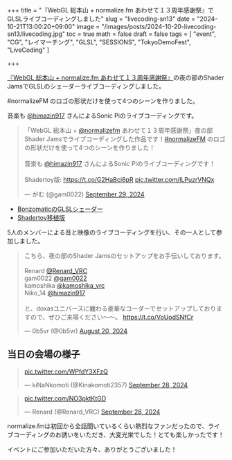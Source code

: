 +++
title = "『WebGL 総本山 + normalize.fm あわせて１３周年感謝祭』でGLSLライブコーディングしました"
slug = "livecoding-sn13"
date = "2024-10-21T13:00:20+09:00"
image = "/images/posts/2024-10-20-livecoding-sn13/livecoding.jpg"
toc = true
math = false
draft = false
tags = [
    "event", "CG", "レイマーチング", "GLSL", "SESSIONS", "TokyoDemoFest", "LiveCoding"
]

+++

[『WebGL 総本山 + normalize.fm あわせて１３周年感謝祭』](https://sn13.peatix.com/)の夜の部のShader JamsでGLSLのシェーダーライブコーディングしました。

#normalizeFM のロゴの形状だけを使って4つのシーンを作りました。

音楽も [@himazin917](https://x.com/himazin917) さんによるSonic Piのライブコーディングです。

<blockquote class="twitter-tweet"><p lang="ja" dir="ltr">「WebGL 総本山 + <a href="https://twitter.com/normalizefm?ref_src=twsrc%5Etfw">@normalizefm</a> あわせて１３周年感謝祭」夜の部 Shader Jamsでライブコーディングした作品です！<a href="https://twitter.com/hashtag/normalizeFM?src=hash&amp;ref_src=twsrc%5Etfw">#normalizeFM</a> のロゴの形状だけを使って4つのシーンを作りました！<br><br>音楽も <a href="https://twitter.com/himazin917?ref_src=twsrc%5Etfw">@himazin917</a> さんによるSonic Piのライブコーディングです！<br><br>Shadertoy版: <a href="https://t.co/G2HaBci6pR">https://t.co/G2HaBci6pR</a> <a href="https://t.co/lLPuzrVNQx">pic.twitter.com/lLPuzrVNQx</a></p>&mdash; がむ (@gam0022) <a href="https://twitter.com/gam0022/status/1840262849983328528?ref_src=twsrc%5Etfw">September 29, 2024</a></blockquote> <script async src="https://platform.twitter.com/widgets.js" charset="utf-8"></script>

<!--more-->

- [BonzomaticのGLSLシェーダー](https://gist.github.com/gam0022/074922bbfb406be3b7bd37218068ad12)
- [Shadertoy移植版](shadertoy.com/view/XX2yRt)

5人のメンバーによる音と映像のライブコーディングを行い、その一人として参加しました。

<blockquote class="twitter-tweet"><p lang="ja" dir="ltr">こちら、夜の部のShader Jamsのセットアップをお手伝いしております。<br><br>Renard <a href="https://twitter.com/Renard_VRC?ref_src=twsrc%5Etfw">@Renard_VRC</a><br>gam0022 <a href="https://twitter.com/gam0022?ref_src=twsrc%5Etfw">@gam0022</a><br>kamoshika <a href="https://twitter.com/kamoshika_vrc?ref_src=twsrc%5Etfw">@kamoshika_vrc</a><br>Niko_14 <a href="https://twitter.com/himazin917?ref_src=twsrc%5Etfw">@himazin917</a><br><br>と、doxasユニバースに纏わる豪華なコーダーでセットアップしておりますので、ぜひご来場ください〜〜。 <a href="https://t.co/VoUodSNfCr">https://t.co/VoUodSNfCr</a></p>&mdash; 0b5vr (@0b5vr) <a href="https://twitter.com/0b5vr/status/1825887074001830213?ref_src=twsrc%5Etfw">August 20, 2024</a></blockquote> <script async src="https://platform.twitter.com/widgets.js" charset="utf-8"></script>

## 当日の会場の様子

<blockquote class="twitter-tweet"><p lang="zxx" dir="ltr"><a href="https://t.co/WPfdY3XFzQ">pic.twitter.com/WPfdY3XFzQ</a></p>&mdash; kiNaNkomoti (@Kinakomoti2357) <a href="https://twitter.com/Kinakomoti2357/status/1839989373326307782?ref_src=twsrc%5Etfw">September 28, 2024</a></blockquote> <script async src="https://platform.twitter.com/widgets.js" charset="utf-8"></script>

<blockquote class="twitter-tweet"><p lang="zxx" dir="ltr"><a href="https://t.co/NO3pktKtGD">pic.twitter.com/NO3pktKtGD</a></p>&mdash; Renard (@Renard_VRC) <a href="https://twitter.com/Renard_VRC/status/1840061611895337291?ref_src=twsrc%5Etfw">September 28, 2024</a></blockquote> <script async src="https://platform.twitter.com/widgets.js" charset="utf-8"></script>

normalize.fmは初回から全話聞いているくらい熱烈なファンだったので、ライブコーディングのお誘いをいただき、大変光栄でした！とても楽しかったです！

イベントにご参加いただいた方々、ありがとうございました！